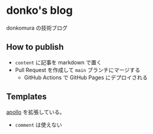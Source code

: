 # donko's blog

donkomura の技術ブログ

## How to publish

- `content` に記事を markdown で置く
- Pull Request を作成して `main` ブランチにマージする
    - GitHub Actions で GitHub Pages にデプロイされる

## Templates

[apollo](https://github.com/not-matthias/apollo) を拡張している。

- `comment` は使えない